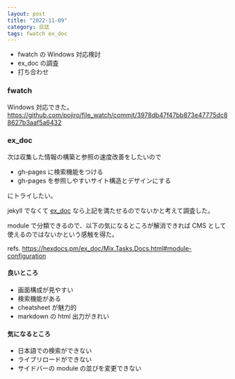 ```yaml
---
layout: post
title: "2022-11-09"
category: 日誌
tags: fwatch ex_doc
---
```


- fwatch の Windows 対応検討
- ex_doc の調査
- 打ち合わせ

### fwatch

Windows 対応できた。 https://github.com/pojiro/file_watch/commit/3978db47f47bb873e47775dc88627b3aaf5a6432

### ex_doc

次は収集した情報の構築と参照の速度改善をしたいので

- gh-pages に検索機能をつける
- gh-pages を参照しやすいサイト構造とデザインにする

にトライしたい。

jekyll でなくて [ex_doc](https://github.com/elixir-lang/ex_doc) なら上記を満たせるのでないかと考えて調査した。

module で分類できるので、以下の気になるところが解消できれば CMS として使えるのではないかという感触を得た。

refs. https://hexdocs.pm/ex_doc/Mix.Tasks.Docs.html#module-configuration

#### 良いところ

- 画面構成が見やすい
- 検索機能がある
- cheatsheet が魅力的
- markdown の html 出力がきれい

#### 気になるところ

- 日本語での検索ができない
- ライブリロードができない
- サイドバーの module の並びを変更できない
